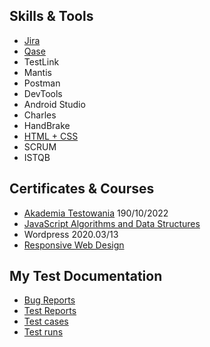 ## Skills & Tools
- [Jira](https://rafalskowronski.atlassian.net/jira/software/projects/MYP/boards/10)
- [Qase](https://app.qase.io/project/MYP?view=1&suite=1https://app.qase.io/project/MYP?view=1&suite=1)
- TestLink
- Mantis
- Postman
- DevTools
- Android Studio
- Charles
- HandBrake
- [HTML + CSS](https://codepen.io/rgskowronski/pen/gKWxvE)
- SCRUM
- ISTQB

## Certificates & Courses
- [Akademia Testowania](https://testuj.pl/karta-szkolenia/kurs-it-online-akademia-testowania-dzienna) 190/10/2022
- [JavaScript Algorithms and Data Structures](https://www.freecodecamp.org/certification/rafalskowronskipl/javascript-algorithms-and-data-structures)
- Wordpress 2020.03/13
- [Responsive Web Design](https://www.freecodecamp.org/certification/rafalskowronskipl/responsive-web-design)


## My Test Documentation 
- [Bug Reports](https://rafalskowronski.atlassian.net/jira/software/projects/MYP/boards/10)
- [Test Reports](https://rafalskowronski.atlassian.net/jira/software/projects/MYP/issues/)
- [Test cases](https://app.qase.io/project/MYP?view=1&suite=1https://app.qase.io/project/MYP?view=1&suite=1)
- [Test runs](https://app.qase.io/run/MYP)

